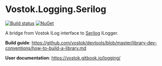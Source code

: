 # Vostok.Logging.Serilog

[![Build status](https://ci.appveyor.com/api/projects/status/github/vostok/logging.serilog?svg=true&branch=master)](https://ci.appveyor.com/project/vostok/logging-serilog/branch/master)
[![NuGet](https://img.shields.io/nuget/v/Vostok.Logging.Serilog.svg)](https://www.nuget.org/packages/Vostok.Logging.Serilog/)

A bridge from Vostok ILog interface to [Serilog](https://serilog.net/) ILogger.

**Build guide**: https://github.com/vostok/devtools/blob/master/library-dev-conventions/how-to-build-a-library.md

**User documentation**: https://vostok.gitbook.io/logging/
